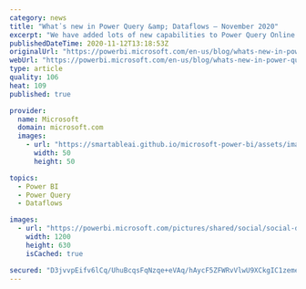```yaml
---
category: news
title: "What᾿s new in Power Query &amp; Dataflows – November 2020"
excerpt: "We have added lots of new capabilities to Power Query Online &amp; Dataflows. This blog post provides a recap walkthrough of these new capabilities."
publishedDateTime: 2020-11-12T13:18:53Z
originalUrl: "https://powerbi.microsoft.com/en-us/blog/whats-new-in-power-query-dataflows-november-2020/"
webUrl: "https://powerbi.microsoft.com/en-us/blog/whats-new-in-power-query-dataflows-november-2020/"
type: article
quality: 106
heat: 109
published: true

provider:
  name: Microsoft
  domain: microsoft.com
  images:
    - url: "https://smartableai.github.io/microsoft-power-bi/assets/images/organizations/microsoft.com-50x50.jpg"
      width: 50
      height: 50

topics:
  - Power BI
  - Power Query
  - Dataflows

images:
  - url: "https://powerbi.microsoft.com/pictures/shared/social/social-default-image.png"
    width: 1200
    height: 630
    isCached: true

secured: "D3jvvpEifv6lCq/UhuBcqsFqNzqe+eVAq/hAycF5ZFWRvVlwU9XCkgIC1zemeyltlsuJ+pxQgGeKwyA6hgFsOYCQ4mjI+mIx5DdfDlm9FHGNPYQEKB4asLeecZ1MKqsYlebOdFgsvZIuUdEoUAJjiIkm4YILRivQ7ixTCvIfhMZh8cT5/ASpljOjc8aU8y85E3SbENI/cbCD5w933zufIvJD4Rly+uiW2NgQGUcolv064JGVerLW4V/dEwiRwFr5MJHMAK5ZJRMGfLbbECrVJsQN/A7z0FH+Cg7O3BmzcKWBUN+u9woJMWeUk35ASj8FeioHD6HPoc02i6HXMM7X7ZWgnfb/cAWiaI4gKFJDRC8=;/hIRTV3CAyNKHjpNcN3h3Q=="
---
```


